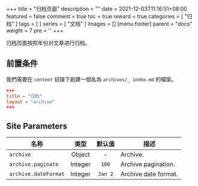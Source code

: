 +++
title = "归档页面"
description = ""
date = 2021-12-03T11:16:51+08:00
featured = false
comment = true
toc = true
reward = true
categories = [
  "归档"
]
tags = [
]
series = [
  "文档"
]
images = []
[menu.footer]
  parent = "docs"
  weight = 7
  pre = '<i class="fas fa-fw fa-file-archive"></i>'
+++

归档页面按照年份对文章进行归档。

<!--more-->

## 前置条件

我們需要在 `content` 目錄下創建一個名為 `archives/_ index.md` 的檔案。

```toml
+++
title = "归档"
layout = "archive"
+++
```

## Site Parameters

| 名称 | 类型 | 默认值 | 描述
|---|:-:|:-:|---
| `archive` | Object | - | Archive.
| `archive.paginate` | Integer | `100` | Archive pagination.
| `archive.dateFormat` | Integer | `Jan 2` | Archive date format.
